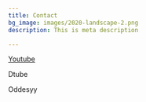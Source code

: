 ```yaml
---
title: Contact
bg_image: images/2020-landscape-2.png
description: This is meta description

---
```

[Youtube](https://www.youtube.com/channel/UCUEjkmomqDdob42kGcLzvOA)

Dtube

Oddesyy